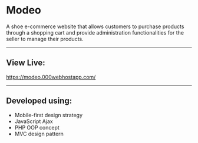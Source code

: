 # Modeo
A shoe e-commerce website that allows customers to purchase products through a shopping cart and provide administration functionalities for the seller to manage their products.

---

## View Live:
https://modeo.000webhostapp.com/

---

## Developed using: 
- Mobile-first design strategy
- JavaScript Ajax
- PHP OOP concept
- MVC design pattern
